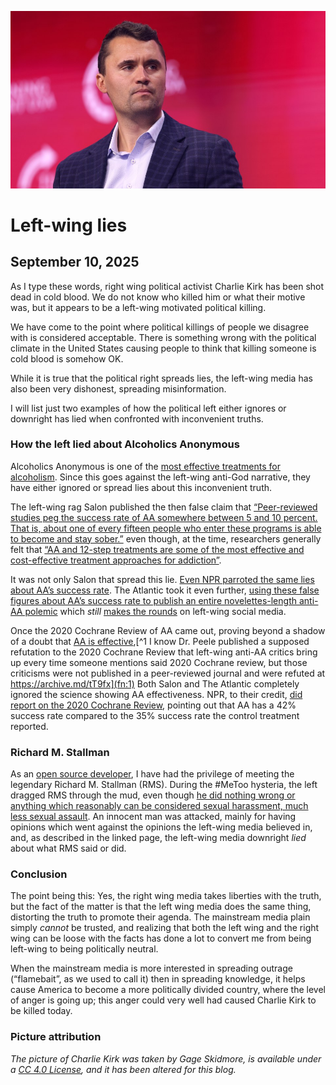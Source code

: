 ![blogpic](pics/CharlieKirk.jpg)
# Left-wing lies
## September 10, 2025

As I type these words, right wing political activist Charlie Kirk
has been shot dead in cold blood. We do not know who killed him
or what their motive was, but it appears to be a left-wing
motivated political killing. 

We have come to the point where political killings of people we
disagree with is considered acceptable. There is something wrong
with the political climate in the United States causing people
to think that killing someone is cold blood is somehow OK. 

While it is true that the political right spreads lies, the left-wing
media has also been very dishonest, spreading misinformation.

I will list just two examples of how the political left either ignores
or downright has lied when confronted with inconvenient truths.

### How the left lied about Alcoholics Anonymous

Alcoholics Anonymous is one of the [most effective treatments
for alcoholism](https://archive.ph/Nig4w). Since this goes against
the left-wing anti-God narrative, they have either ignored or 
spread lies about this inconvenient truth.

The left-wing rag Salon published the then false claim that
[“Peer-reviewed studies peg the success rate of AA somewhere between 5
and 10 percent. That is, about one of every fifteen people who enter these
programs is able to become and stay sober.”](https://archive.ph/SBJE3)
even though, at the time, researchers generally felt that [“AA and 12-step
treatments are some of the most effective and cost-effective treatment
approaches for addiction”](https://archive.ph/Z79Ob).

It was not only Salon that spread this lie. [Even NPR parroted the same
lies about AA’s success rate](https://archive.ph/DTtXQ). The Atlantic
took it even further, [using these false figures about AA’s success 
rate to publish an entire novelettes-length anti-AA 
polemic](https://archive.ph/OcyJ5) which _still_ [makes the 
rounds](https://archive.ph/MBYrp) on left-wing social media.

Once the 2020 Cochrane Review of AA came out, proving beyond a shadow of
a doubt that [AA is effective](https://archive.ph/XzDJx),[^1 I know Dr.
Peele published a supposed refutation to the 2020 Cochrane Review that
left-wing anti-AA critics bring up every time someone mentions said 2020
Cochrane review, but those criticisms were not published in a peer-reviewed
journal and were refuted at https://archive.md/tT9fx](fn:1) Both Salon and
The Atlantic completely ignored the science showing AA effectiveness. NPR, 
to their credit, [did report on the 2020 Cochrane 
Review](https://archive.ph/VYyKS), pointing out that AA has a 42% success 
rate compared to the 35% success rate the control treatment reported.

### Richard M. Stallman

As an [open source developer](https://github.com/samboy), I have had the
privilege of meeting the legendary Richard M. Stallman (RMS). During the
#MeToo hysteria, the left dragged RMS through the mud, even though
[he did nothing wrong or anything which reasonably can be considered sexual
harassment, much less sexual 
assault](https://sterling-archermedes.github.io/). An innocent man was
attacked, mainly for having opinions which went against the opinions
the left-wing media believed in, and, as described in the linked page,
the left-wing media downright _lied_ about what RMS said or did.

### Conclusion

The point being this: Yes, the right wing media takes liberties with 
the truth, but the fact of the matter is that the left wing media does
the same thing, distorting the truth to promote their agenda. The 
mainstream media plain simply _cannot_ be trusted, and realizing that
both the left wing and the right wing can be loose with the facts has
done a lot to convert me from being left-wing to being politically
neutral.

When the mainstream media is more interested in spreading outrage
(“flamebait”, as we used to call it) then in spreading knowledge, it
helps cause America to become a more politically divided country, where
the level of anger is going up; this anger could very well had caused
Charlie Kirk to be killed today.

### Picture attribution
_The picture of Charlie Kirk was taken by Gage Skidmore, is available
under a [CC 4.0 
License](https://creativecommons.org/licenses/by-sa/4.0/deed.en), and it
has been altered for this blog._
